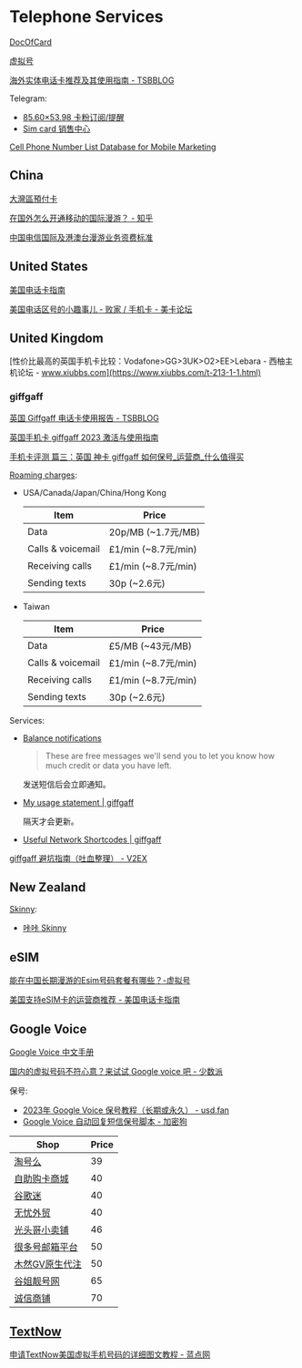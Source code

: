 # Telephone Services
[DocOfCard](https://docofcard.com/)

[虚拟号](https://xunihao.net/)

[海外实体电话卡推荐及其使用指南 - TSBBLOG](https://tsb2blog.com/sim-card-contingency-plan)

Telegram:
- [85.60×53.98 卡粉订阅/提醒](https://t.me/DocOfCard)
- [Sim card 销售中心](https://t.me/Simcardshop1)

[Cell Phone Number List Database for Mobile Marketing](https://www.cell-phone-list.net/)

## China
[大灣區預付卡](https://www.1888.com.mo/help/detail?tabCode=DXYW04)

[在国外怎么开通移动的国际漫游？ - 知乎](https://www.zhihu.com/question/34584624)

[中国电信国际及港澳台漫游业务资费标准](https://www.189.cn/gs/support/tariff/mobile/32066.html)

## United States
[美国电话卡指南](https://ussimguide.com/)

[美国电话区号的小趣事儿 - 败家 / 手机卡 - 美卡论坛](https://www.uscardforum.com/t/topic/46610)

## United Kingdom
[性价比最高的英国手机卡比较：Vodafone>GG>3UK>O2>EE>Lebara - 西柚主机论坛 - www.xiubbs.com](https://www.xiubbs.com/t-213-1-1.html)

### giffgaff
[英国 Giffgaff 电话卡使用报告 - TSBBLOG](https://tsb2blog.com/giffgaff-sim-card)

[英国手机卡 giffgaff 2023 激活与使用指南](https://mp.weixin.qq.com/s/XfZ65VRpGFO5LrANgrRmNg)

[手机卡评测 篇三：英国 神卡 giffgaff 如何保号\_运营商\_什么值得买](https://post.smzdm.com/p/apm8d3w0/)

[Roaming charges](https://www.giffgaff.com/roaming-charges):
- USA/Canada/Japan/China/Hong Kong

  Item | Price
  --- | ---
  Data | 20p/MB (~1.7元/MB)
  Calls & voicemail | £1/min (~8.7元/min)
  Receiving calls | £1/min (~8.7元/min)
  Sending texts | 30p (~2.6元)

- Taiwan

  Item | Price
  --- | ---
  Data | £5/MB (~43元/MB)
  Calls & voicemail | £1/min (~8.7元/min)
  Receiving calls | £1/min (~8.7元/min)
  Sending texts | 30p (~2.6元)

Services:
- [Balance notifications](https://www.giffgaff.com/profile/details#notifications)

  > These are free messages we'll send you to let you know how much credit or data you have left.

  发送短信后会立即通知。

- [My usage statement | giffgaff](https://www.giffgaff.com/profile/usage-statement)
  
  隔天才会更新。

- [Useful Network Shortcodes | giffgaff](https://www.giffgaff.com/help/articles/useful-network-shortcodes)

[giffgaff 避坑指南（吐血整理） - V2EX](https://v2ex.com/t/971919)

## New Zealand
[Skinny](https://www.skinny.co.nz/):
- [咔咔 Skinny](https://t.me/KakaSkinny)

## eSIM
[能在中国长期漫游的Esim号码套餐有哪些？-虚拟号](https://xunihao.net/3874.html)

[美国支持eSIM卡的运营商推荐 - 美国电话卡指南](https://ussimguide.com/best-esim-carriers/)

## Google Voice
[Google Voice 中文手册](https://help.gv.iosapp.icu/)

[国内的虚拟号码不符心意？来试试 Google voice 吧 - 少数派](https://sspai.com/post/43786)

保号:
- [2023年 Google Voice 保号教程（长期或永久） - usd.fan](https://usd.fan/287.html)
- [Google Voice 自动回复短信保号脚本 - 加密狗](https://jiami.dog/4149.html)

Shop | Price
--- | ---
[淘号么](https://taohao.me/) | 39
[自助购卡商城](https://appsir.shop/product/tbAzHsmE55tVQiMD) | 40
[谷歌迷](https://gugemi.com/) | 40
[无忧外贸](https://www.86ct.org/) | 40
[光头哥小卖铺](https://gtgmalll.com/) | 46
[很多号邮箱平台](https://www.henduohao.com/product/1065.html) | 50
[木然GV原生代注](https://t.me/gvzhuanyi) | 50
[谷姐靓号网](https://www.goojie.eu/1.html) | 65
[诚信商铺](https://qsbl.pw/buy/12) | 70

## [TextNow](https://www.textnow.com/)
[申请TextNow美国虚拟手机号码的详细图文教程 - 蓝点网](https://www.landiannews.com/archives/37967.html)